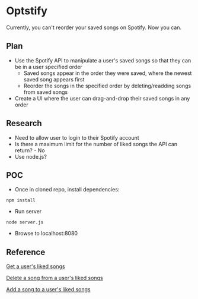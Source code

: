# Optstify
Currently, you can't reorder your saved songs on Spotify. Now you can.

## Plan
* Use the Spotify API to manipulate a user's saved songs so that they can be in a user specified order
  * Saved songs appear in the order they were saved, where the newest saved song appears first
  * Reorder the songs in the specified order by deleting/readding songs from saved songs
* Create a UI where the user can drag-and-drop their saved songs in any order

## Research
* Need to allow user to login to their Spotify account
* Is there a maximum limit for the number of liked songs the API can return? - No
* Use node.js?

## POC
* Once in cloned repo, install dependencies:
```
npm install
```

* Run server
```
node server.js
```

* Browse to localhost:8080

## Reference
[Get a user's liked songs](https://developer.spotify.com/documentation/web-api/reference/library/get-users-saved-tracks/)

[Delete a song from a user's liked songs](https://developer.spotify.com/documentation/web-api/reference/library/remove-tracks-user/)

[Add a song to a user's liked songs](https://developer.spotify.com/documentation/web-api/reference/library/save-tracks-user/)

